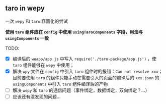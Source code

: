 ## taro in wepy

一次 `wepy` 和 `taro` 容器化的尝试

**使用 `taro` 组件应在 `config` 中使用 `usingTaroComponents` 字段，用法与 `usingComponents` 一致**

TODO:

- [x] 编译后的 `weapp/app.js` 中写入 `require('./taro-package/app.js')` ，使 `taro` 组件能够在 `wepy` 中使用；
- [x] 解决 `wpy` 文件在 `config` 中引入 `taro` 组件时的报错：`Can not resolve xxx`；目前要使用 `taro` 的组件只能手动在需要引入的页面的编译后的 `xxx.json` 的 `usingComponents` 中引入 `taro` 组件编译后的产物
- [ ] 解决 `wepy` 和 `taro` 的通信问题（事件绑定，数据绑定，双向绑定？...）
- [ ] 应该还有没发现的问题...